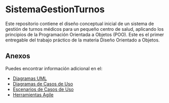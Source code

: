 # SistemaGestionTurnos

Este repositorio contiene el diseño conceptual inicial de un sistema de gestión de turnos médicos para un pequeño centro de salud, aplicando los principios de la Programación Orientada a Objetos (POO). Este es el primer entregable del trabajo práctico de la materia Diseño Orientado a Objetos.

## Anexos

Puedes encontrar información adicional en el:
* [Diagramas UML](/Actividad-n°2/diagramas/diagramasUML.md)
* [Diagramas de Casos de Uso](/Actividad-n°2/diagramas/diagramas_de_casos_de_uso.md)
* [Escenarios de Casos de Uso](/Actividad-n°2/docs/escenarios_de_casos_de_uso.md)
* [Herramientas Agile](/Actividad-n°2/docs/herramientas_agile.md)

<p align="center>
|**Fernando Molina**                     |
|----------------------------------------|
|**Carerra:** Programación               | 
|**Materia:** Diseño Orientado a objetos |
|**Profesor:** Lic. Matias Velazquez     |
|**Año:** 2025                           |

</p>